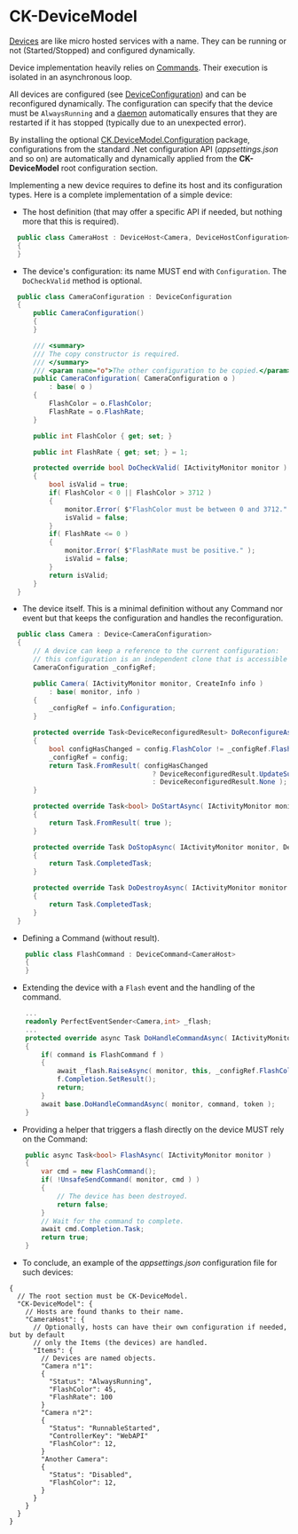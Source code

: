 # CK-DeviceModel

[Devices](CK.DeviceModel/Device) are like micro hosted services with a name.
They can be running or not (Started/Stopped) and configured dynamically.

Device implementation heavily relies on [Commands](CK.DeviceModel/Command). Their execution is isolated in an asynchronous loop.

All devices are configured (see [DeviceConfiguration](CK.DeviceModel/DeviceConfiguration.cs)) and can be reconfigured dynamically.
The configuration can specify that the device must be `AlwaysRunning` and a [daemon](CK.DeviceModel/Daemon) automatically
ensures that they are restarted if it has stopped (typically due to an unexpected error).

By installing the optional [CK.DeviceModel.Configuration](CK.DeviceModel.Configuration/DeviceConfigurator.cs) package,
configurations from the standard .Net configuration API (*appsettings.json* and so on) are automatically and dynamically
applied from the **CK-DeviceModel** root configuration section.

Implementing a new device requires to define its host and its configuration types. Here is a complete implementation of a simple device:

- The host definition (that may offer a specific API if needed, but nothing more that this is required).

```csharp
  public class CameraHost : DeviceHost<Camera, DeviceHostConfiguration<CameraConfiguration>, CameraConfiguration>
  {
  }
```
- The device's configuration: its name MUST end with `Configuration`. The `DoCheckValid` method is optional.

```csharp
  public class CameraConfiguration : DeviceConfiguration
  {
      public CameraConfiguration()
      {
      }

      /// <summary>
      /// The copy constructor is required.
      /// </summary>
      /// <param name="o">The other configuration to be copied.</param>
      public CameraConfiguration( CameraConfiguration o )
          : base( o )
      {
          FlashColor = o.FlashColor;
          FlashRate = o.FlashRate;
      }

      public int FlashColor { get; set; }

      public int FlashRate { get; set; } = 1;

      protected override bool DoCheckValid( IActivityMonitor monitor )
      {
          bool isValid = true;
          if( FlashColor < 0 || FlashColor > 3712 )
          {
              monitor.Error( $"FlashColor must be between 0 and 3712." );
              isValid = false;
          }
          if( FlashRate <= 0 )
          {
              monitor.Error( $"FlashRate must be positive." );
              isValid = false;
          }
          return isValid;
      }
  }
```

- The device itself. This is a minimal definition without any Command nor event but that keeps the configuration and handles the reconfiguration.

```csharp
  public class Camera : Device<CameraConfiguration>
  {
      // A device can keep a reference to the current configuration:
      // this configuration is an independent clone that is accessible only to the Device.
      CameraConfiguration _configRef;

      public Camera( IActivityMonitor monitor, CreateInfo info )
          : base( monitor, info )
      {
          _configRef = info.Configuration;
      }

      protected override Task<DeviceReconfiguredResult> DoReconfigureAsync( IActivityMonitor monitor, CameraConfiguration config )
      {
          bool configHasChanged = config.FlashColor != _configRef.FlashColor;
          _configRef = config;
          return Task.FromResult( configHasChanged
                                    ? DeviceReconfiguredResult.UpdateSucceeded
                                    : DeviceReconfiguredResult.None );
      }

      protected override Task<bool> DoStartAsync( IActivityMonitor monitor, DeviceStartedReason reason )
      {
          return Task.FromResult( true );
      }

      protected override Task DoStopAsync( IActivityMonitor monitor, DeviceStoppedReason reason )
      {
          return Task.CompletedTask;
      }

      protected override Task DoDestroyAsync( IActivityMonitor monitor )
      {
          return Task.CompletedTask;
      }
  }

```

- Defining a Command (without result).

```csharp
    public class FlashCommand : DeviceCommand<CameraHost>
    {
    }
```

- Extending the device with a `Flash` event and the handling of the command.

```csharp
    ...
    readonly PerfectEventSender<Camera,int> _flash;
    ...
    protected override async Task DoHandleCommandAsync( IActivityMonitor monitor, BaseDeviceCommand command, CancellationToken token )
    {
        if( command is FlashCommand f )
        {
            await _flash.RaiseAsync( monitor, this, _configRef.FlashColor ).ConfigureAwait( false );
            f.Completion.SetResult();
            return;
        }
        await base.DoHandleCommandAsync( monitor, command, token );
    }
```

- Providing a helper that triggers a flash directly on the device MUST rely on the Command:

```csharp
    public async Task<bool> FlashAsync( IActivityMonitor monitor )
    {
        var cmd = new FlashCommand();
        if( !UnsafeSendCommand( monitor, cmd ) )
        {
            // The device has been destroyed.
            return false;
        }
        // Wait for the command to complete.
        await cmd.Completion.Task;
        return true;
    }
```

- To conclude, an example of the *appsettings.json* configuration file for such devices:

```jsonc
{
  // The root section must be CK-DeviceModel.
  "CK-DeviceModel": {
    // Hosts are found thanks to their name. 
    "CameraHost": {
      // Optionally, hosts can have their own configuration if needed, but by default
      // only the Items (the devices) are handled.
      "Items": {
        // Devices are named objects.
        "Camera n°1":
        {
          "Status": "AlwaysRunning",
          "FlashColor": 45,
          "FlashRate": 100
        }
        "Camera n°2":
        {
          "Status": "RunnableStarted",
          "ControllerKey": "WebAPI"
          "FlashColor": 12,
        }
        "Another Camera":
        {
          "Status": "Disabled",
          "FlashColor": 12,
        }
      }
    }
  }
}

```
